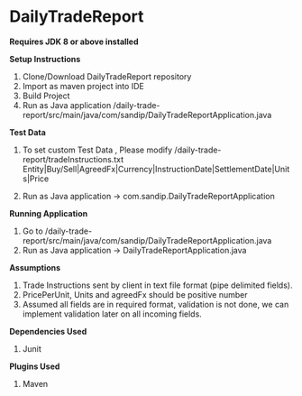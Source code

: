 # DailyTradeReport

**Requires JDK 8 or above installed**

**Setup Instructions**
1. Clone/Download DailyTradeReport repository
2. Import as maven project into IDE 
3. Build Project
4. Run as Java application /daily-trade-report/src/main/java/com/sandip/DailyTradeReportApplication.java

**Test Data**
1. To set custom Test Data , Please modify /daily-trade-report/tradeInstructions.txt
   Entity|Buy/Sell|AgreedFx|Currency|InstructionDate|SettlementDate|Units|Price
	 
2. Run as Java application ->   com.sandip.DailyTradeReportApplication
 
**Running Application**
1. Go to /daily-trade-report/src/main/java/com/sandip/DailyTradeReportApplication.java
2. Run as Java application ->   DailyTradeReportApplication.java
 
**Assumptions**
1. Trade Instructions sent by client in text file format (pipe delimited fields).
2. PricePerUnit, Units and agreedFx should be positive number
3. Assumed all fields are in required format, validation is not done, we can implement validation later on all incoming fields.

**Dependencies Used**
1. Junit

**Plugins Used**
1. Maven